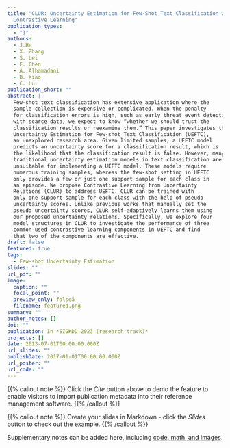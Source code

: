 ```yaml
---
title: "CLUR: Uncertainty Estimation for Few-Shot Text Classification with
  Contrastive Learning"
publication_types:
  - "1"
authors:
  - J.He
  - X. Zhang
  - S. Lei
  - F. Chen
  - A. Alhamadani
  - B. Xiao
  - C. Lu.
publication_short: ""
abstract: |-
  Few-shot text classification has extensive application where the
  sample collection is expensive or complicated. When the penalty
  for classification errors is high, such as early threat event detection
  with scarce data, we expect to know “whether we should trust the
  classification results or reexamine them.” This paper investigates the
  Uncertainty Estimation for Few-shot Text Classification (UEFTC),
  an unexplored research area. Given limited samples, a UEFTC model
  predicts an uncertainty score for a classification result, which is
  the likelihood that the classification result is false. However, many
  traditional uncertainty estimation models in text classification are
  unsuitable for implementing a UEFTC model. These models require
  numerous training samples, whereas the few-shot setting in UEFTC
  only provides a few or just one support sample for each class in
  an episode. We propose Contrastive Learning from Uncertainty
  Relations (CLUR) to address UEFTC. CLUR can be trained with
  only one support sample for each class with the help of pseudo
  uncertainty scores. Unlike previous works that manually set the
  pseudo uncertainty scores, CLUR self-adaptively learns them using
  our proposed uncertainty relations. Specifically, we explore four
  model structures in CLUR to investigate the performance of three
  common-used contrastive learning components in UEFTC and find
  that two of the components are effective. 
draft: false
featured: true
tags:
  - Few-shot Uncertainty Estimation
slides: ""
url_pdf: ""
image:
  caption: ""
  focal_point: ""
  preview_only: falseå
  filename: featured.png
summary: ""
author_notes: []
doi: ""
publication: In *SIGKDD 2023 (research track)*
projects: []
date: 2013-07-01T00:00:00.000Z
url_slides: ""
publishDate: 2017-01-01T00:00:00.000Z
url_poster: ""
url_code: ""
---
```


{{% callout note %}}
Click the _Cite_ button above to demo the feature to enable visitors to import publication metadata into their reference management software.
{{% /callout %}}

{{% callout note %}}
Create your slides in Markdown - click the _Slides_ button to check out the example.
{{% /callout %}}

Supplementary notes can be added here, including [code, math, and images](https://wowchemy.com/docs/writing-markdown-latex/).

